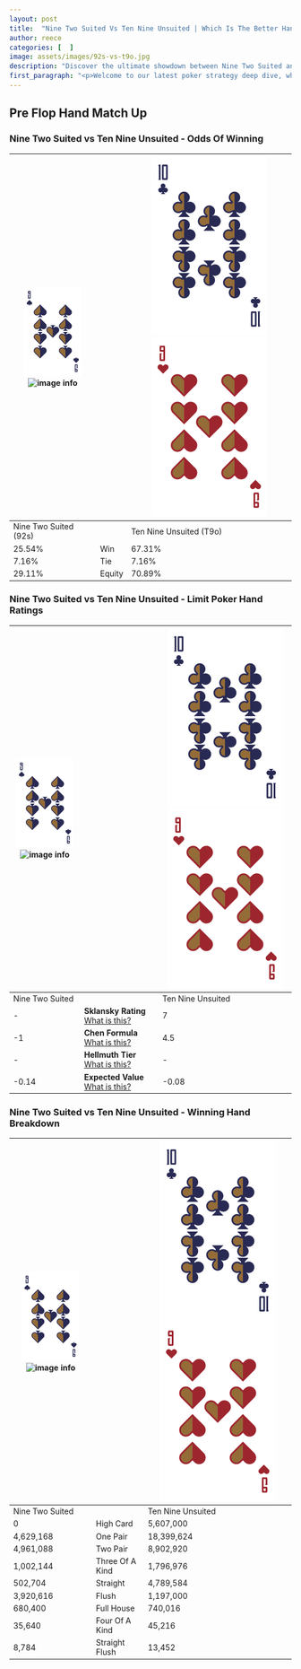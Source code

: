 ```yaml
---
layout: post
title:  "Nine Two Suited Vs Ten Nine Unsuited | Which Is The Better Hand In Poker? A Complete Guide"
author: reece
categories: [  ]
image: assets/images/92s-vs-t9o.jpg
description: "Discover the ultimate showdown between Nine Two Suited and Ten Nine Unsuited in poker! Uncover the odds, strategies, and scenarios where one hand triumphs over the other. Get ready to up your poker game with this thrilling analysis."
first_paragraph: "<p>Welcome to our latest poker strategy deep dive, where we're pitting two distinct hands against each other in a high-stakes showdown: Nine Two Suited vs Ten Nine Unsuited.</p><p>In the dynamic world of poker, every decision counts, and knowing which hand holds the upper hand is key to your success at the table.</p><p>In this article, we'll dissect these two hands, explore the scenarios where one dominates the other, and equip you with the knowledge to make strategic choices that can tip the odds in your favor.</p><p>Get ready to unravel the intriguing dynamics of these poker hands and elevate your game to new heights.</p>"
---
```




[comment]: # (sp0)

## Pre Flop Hand Match Up

<div class="table hand-ratings" markdown="1"> 



### Nine Two Suited vs Ten Nine Unsuited - Odds Of Winning


    
| ![image info](assets/images/hand1/9.png) ![image info](assets/images/hand1/2s.png) |  | ![image info](assets/images/hand2/T.png) ![image info](assets/images/hand2/9o.png) |
| -------- | -------- | -------- |
| Nine Two Suited (92s) |  | Ten Nine Unsuited (T9o) |
| 25.54% | Win | 67.31% |
| 7.16% | Tie | 7.16% |
| 29.11% | Equity | 70.89% |




[comment]: # (sp1)



### Nine Two Suited vs Ten Nine Unsuited - Limit Poker Hand Ratings


    
| ![image info](assets/images/hand1/9.png) ![image info](assets/images/hand1/2s.png) |  | ![image info](assets/images/hand2/T.png) ![image info](assets/images/hand2/9o.png) |
| -------- | -------- | -------- |
| Nine Two Suited |  | Ten Nine Unsuited |
| - | **Sklansky Rating** [What is this?](/sklansky-rating-explained) | 7 |
| -1 | **Chen Formula** [What is this?](/chen-formula-explained) | 4.5 |
| - | **Hellmuth Tier** [What is this?](/Hellmuth-tier-explained) | - |
| -0.14 | **Expected Value** [What is this?](/expected-value-explained) | -0.08 |




[comment]: # (sp2)



### Nine Two Suited vs Ten Nine Unsuited - Winning Hand Breakdown


    
| ![image info](assets/images/hand1/9.png) ![image info](assets/images/hand1/2s.png) |  | ![image info](assets/images/hand2/T.png) ![image info](assets/images/hand2/9o.png) |
| -------- | -------- | -------- |
| Nine Two Suited |  | Ten Nine Unsuited |
| 0 | High Card | 5,607,000 |
| 4,629,168 | One Pair | 18,399,624 |
| 4,961,088 | Two Pair | 8,902,920 |
| 1,002,144 | Three Of A Kind | 1,796,976 |
| 502,704 | Straight | 4,789,584 |
| 3,920,616 | Flush | 1,197,000 |
| 680,400 | Full House | 740,016 |
| 35,640 | Four Of A Kind | 45,216 |
| 8,784 | Straight Flush | 13,452 |




[comment]: # (sp3)



</div>

[comment]: # (sp4)



[comment]: # (sp5)

